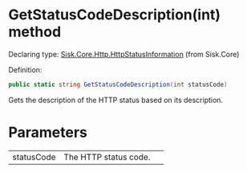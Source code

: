 <!--

Copyrights 2023 Sisk Framework - CypherPotato
Published under MIT license

!!! DO NOT EDIT THIS FILE !!!
This file was generated by a tool in the Sisk package. To edit the information in this documentation,
edit the XML documentation present in the Sisk source code.

-->


# GetStatusCodeDescription(int) method

Declaring type: [Sisk.Core.Http.HttpStatusInformation](/spec/Sisk.Core.Http.HttpStatusInformation.md) (from Sisk.Core)


Definition:

```cs
public static string GetStatusCodeDescription(int statusCode)
```

Gets the description of the HTTP status based on its description.


# Parameters

<table>
    <tbody>
<tr>
    <td width="33%">statusCode</td>
    <td>The HTTP status code.</td>
</tr>
    </tbody>
</table>
